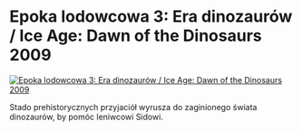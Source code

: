 Epoka lodowcowa 3: Era dinozaurów / Ice Age: Dawn of the Dinosaurs 2009 
=============
[![Epoka lodowcowa 3: Era dinozaurów / Ice Age: Dawn of the Dinosaurs 2009 ](http://vidos.pl/images/player.gif)](http://vidos.pl/epoka-lodowcowa-3-era-dinozaurow-ice-age-dawn-of-the-dinosaurs-2009)

 Stado prehistorycznych przyjaciół wyrusza do zaginionego świata dinozaurów, by pomóc leniwcowi Sidowi.
